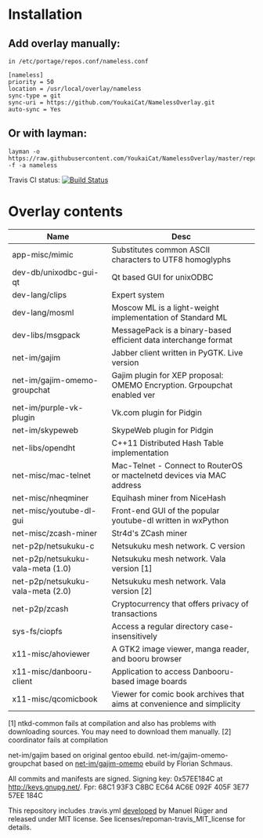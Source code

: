 # Installation

## Add overlay manually:
```
in /etc/portage/repos.conf/nameless.conf

[nameless]
priority = 50
location = /usr/local/overlay/nameless
sync-type = git
sync-uri = https://github.com/YoukaiCat/NamelessOverlay.git
auto-sync = Yes
```

## Or with layman:
```
layman -o https://raw.githubusercontent.com/YoukaiCat/NamelessOverlay/master/repositories.xml -f -a nameless
```

Travis CI status: [![Build Status](https://travis-ci.org/YoukaiCat/NamelessOverlay.svg)](https://travis-ci.org/YoukaiCat/NamelessOverlay)

# Overlay contents
| Name                               | Desc                                                                   |
|------------------------------------|------------------------------------------------------------------------|
| app-misc/mimic                     | Substitutes common ASCII characters to UTF8 homoglyphs                 |
| dev-db/unixodbc-gui-qt             | Qt based GUI for unixODBC                                              |
| dev-lang/clips                     | Expert system                                                          |
| dev-lang/mosml                     | Moscow ML is a light-weight implementation of Standard ML              |
| dev-libs/msgpack                   | MessagePack is a binary-based efficient data interchange format        |
| net-im/gajim                       | Jabber client written in PyGTK. Live version                           |
| net-im/gajim-omemo-groupchat       | Gajim plugin for XEP proposal: OMEMO Encryption. Grpoupchat enabled ver|
| net-im/purple-vk-plugin            | Vk.com plugin for Pidgin                                               |
| net-im/skypeweb                    | SkypeWeb plugin for Pidgin                                             |
| net-libs/opendht                   | C++11 Distributed Hash Table implementation                            |
| net-misc/mac-telnet                | Mac-Telnet - Connect to RouterOS or mactelnetd devices via MAC address |
| net-misc/nheqminer                 | Equihash miner from NiceHash                                           |
| net-misc/youtube-dl-gui            | Front-end GUI of the popular youtube-dl written in wxPython            |
| net-misc/zcash-miner               | Str4d's ZCash miner                                                    |
| net-p2p/netsukuku-c                | Netsukuku mesh network. C version                                      |
| net-p2p/netsukuku-vala-meta (1.0)  | Netsukuku mesh network. Vala version [1]                               |
| net-p2p/netsukuku-vala-meta (2.0)  | Netsukuku mesh network. Vala version [2]                               |
| net-p2p/zcash                      | Cryptocurrency that offers privacy of transactions                     |
| sys-fs/ciopfs                      | Access a regular directory case-insensitively                          |
| x11-misc/ahoviewer                 | A GTK2 image viewer, manga reader, and booru browser                   |
| x11-misc/danbooru-client           | Application to access Danbooru-based image boards                      |
| x11-misc/qcomicbook                | Viewer for comic book archives that aims at convenience and simplicity |

[1] ntkd-common fails at compilation and also has problems with downloading sources. You may need to download them manually.
[2] coordinator fails at compilation

net-im/gajim based on original gentoo ebuild.
net-im/gajim-omemo-groupchat based on [net-im/gajim-omemo](https://gitlab.com/Flow/flow-s-ebuilds/tree/master/net-im/gajim-omemo) ebuild by Florian Schmaus.

All commits and manifests are signed. Signing key: 0x57EE184C at http://keys.gnupg.net/. Fpr: 68C1 93F3 C8BC EC64 AC6E  092F 405F 3E77 57EE 184C

This repository includes .travis.yml [developed](https://github.com/mrueg/repoman-travis) by Manuel Rüger and released under MIT license. See licenses/repoman-travis_MIT_license for details.
